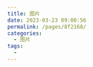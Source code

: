 ```yaml
---
title: 图片
date: 2023-03-23 09:00:56
permalink: /pages/8f2168/
categories:
  - 图片
tags:
  - 
---
```


